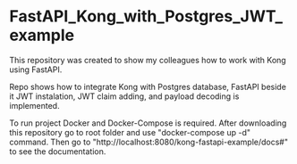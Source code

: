 # FastAPI_Kong_with_Postgres_JWT_example
 
This repository was created to show my colleagues how to work with Kong using FastAPI.
 
Repo shows how to integrate Kong with Postgres database, FastAPI beside it JWT instalation, JWT claim adding, and payload decoding is implemented. 


To run project Docker and Docker-Compose is required.
After downloading this repository go to root folder and use "docker-compose up -d" command.
Then go to "http://localhost:8080/kong-fastapi-example/docs#" to see the documentation.
